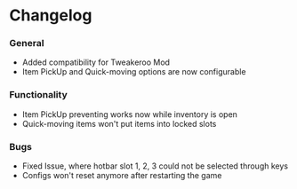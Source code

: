 # Changelog

### General
- Added compatibility for Tweakeroo Mod
- Item PickUp and Quick-moving options are now configurable

### Functionality
- Item PickUp preventing works now while inventory is open
- Quick-moving items won't put items into locked slots

### Bugs
- Fixed Issue, where hotbar slot 1, 2, 3 could not be selected through keys
- Configs won't reset anymore after restarting the game